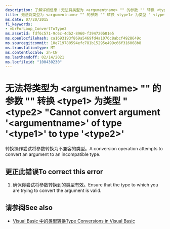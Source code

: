 ```yaml
---
description: 了解详细信息：无法将类型为 <argumentname> "" 的参数 "" 转换 <type1> 为类型 " <type2> "
title: 无法将类型为 <argumentname> "" 的参数 "" 转换 <type1> 为类型 " <type2> "
ms.date: 07/20/2015
f1_keywords:
- vbrForLoop_ConvertToType3
ms.assetid: fdf6c571-9c6c-4db2-8960-f394720b01e5
ms.openlocfilehash: ca1693193f869a5469fd4a1076c8abcf4928649c
ms.sourcegitcommit: 10e719780594efc781b15295e499c66f316068b8
ms.translationtype: MT
ms.contentlocale: zh-CN
ms.lasthandoff: 02/14/2021
ms.locfileid: "100430230"
---
```

# <a name="cannot-convert-argument-argumentname-of-type-type1-to-type-type2"></a><span data-ttu-id="f73d5-103">无法将类型为 \<argumentname> "" 的参数 "" 转换 \<type1> 为类型 " \<type2> "</span><span class="sxs-lookup"><span data-stu-id="f73d5-103">Cannot convert argument '\<argumentname>' of type '\<type1>' to type '\<type2>'</span></span>

<span data-ttu-id="f73d5-104">转换操作尝试将参数转换为不兼容的类型。</span><span class="sxs-lookup"><span data-stu-id="f73d5-104">A conversion operation attempts to convert an argument to an incompatible type.</span></span>  
  
## <a name="to-correct-this-error"></a><span data-ttu-id="f73d5-105">更正此错误</span><span class="sxs-lookup"><span data-stu-id="f73d5-105">To correct this error</span></span>  
  
1. <span data-ttu-id="f73d5-106">确保你尝试将参数转换到的类型有效。</span><span class="sxs-lookup"><span data-stu-id="f73d5-106">Ensure that the type to which you are trying to convert the argument is valid.</span></span>  
  
## <a name="see-also"></a><span data-ttu-id="f73d5-107">请参阅</span><span class="sxs-lookup"><span data-stu-id="f73d5-107">See also</span></span>

- [<span data-ttu-id="f73d5-108">Visual Basic 中的类型转换</span><span class="sxs-lookup"><span data-stu-id="f73d5-108">Type Conversions in Visual Basic</span></span>](../programming-guide/language-features/data-types/type-conversions.md)
